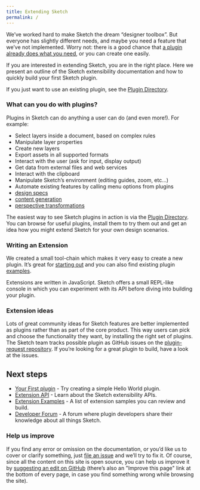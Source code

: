 ```yaml
---
title: Extending Sketch
permalink: /
---
```


We’ve worked hard to make Sketch the dream “designer toolbox”. But everyone has slightly different needs, and maybe you need a feature that we’ve not implemented. Worry not: there is a good chance that [a plugin already does what you need](https://sketchapp.com/extensions/plugins/), or you can create one easily.

If you are interested in extending Sketch, you are in the right place. Here we present an outline of the Sketch extensibility documentation and how to quickly build your first Sketch plugin.

If you just want to use an existing plugin, see the [Plugin Directory](https://sketchapp.com/extensions/plugins/).

### What can you do with plugins?

Plugins in Sketch can do anything a user can do (and even more!). For example:

* Select layers inside a document, based on complex rules
* Manipulate layer properties
* Create new layers
* Export assets in all supported formats
* Interact with the user (ask for input, display output)
* Get data from external files and web services
* Interact with the clipboard
* Manipulate Sketch’s environment (editing guides, zoom, etc…)
* Automate existing features by calling menu options from plugins
* [design specs](https://github.com/utom/sketch-measure)
* [content generation](https://github.com/timuric/Content-generator-sketch-plugin)
* [perspective transformations](https://github.com/jamztang/MagicMirror)

The easiest way to see Sketch plugins in action is via the [Plugin Directory](https://sketchapp.com/extensions/plugins/). You can browse for useful plugins, install them to try them out and get an idea how you might extend Sketch for your own design scenarios.

### Writing an Extension

We created a small tool-chain which makes it very easy to create a new plugin. It’s great for [starting out](/guides/first-plugin) and you can also find existing plugin [examples](https://github.com/BohemianCoding/SketchAPI/tree/develop/examples/).

Extensions are written in JavaScript. Sketch offers a small REPL-like console in which you can experiment with its API before diving into building your plugin.

<!--

### Testing Extensions

We also have great support for writing and running tests for your plugin. You can easily create integration tests which call the Sketch APIs and test your code in a running Sketch instance.

-->

### Extension ideas

Lots of great community ideas for Sketch features are better implemented as plugins rather than as part of the core product. This way users can pick and choose the functionality they want, by installing the right set of plugins. The Sketch team tracks possible plugin as GitHub issues on the [plugin-request repository](https://github.com/sketchplugins/plugin-requests/issues). If you’re looking for a great plugin to build, have a look at the issues.

## Next steps

* [Your First plugin](/guides/first-plugin) - Try creating a simple Hello World plugin.
* [Extension API](/reference/) - Learn about the Sketch extensibility APIs.
* [Extension Examples](https://github.com/BohemianCoding/SketchAPI/tree/develop/examples/) - A list of extension samples you can review and build.
* [Developer Forum](http://sketchplugins.com) - A forum where plugin developers share their knowledge about all things Sketch.

### Help us improve

If you find any error or omission on the documentation, or you’d like us to cover or clarify something, just [file an issue]({{site.github_repo}}/issues) and we’ll try to fix it. Of course, since all the content on this site is open source, you can help us improve it by [suggesting an edit on GitHub]({{site.github_repo}}) (there’s also an "Improve this page" link at the bottom of every page, in case you find something wrong while browsing the site).
